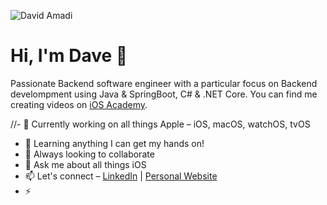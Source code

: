 ![David Amadi](https://https://raw.githubusercontent.com/dayveedo1/dayveedo1/master/photo-2.jpg)

# Hi, I'm Dave 👋

Passionate Backend software engineer with a particular focus on Backend develompment using Java & SpringBoot, C# & .NET Core. You can find me creating videos on [iOS Academy](https://www.youtube.com/iOSAcademy).

//- 🔭 Currently working on all things Apple – iOS, macOS, watchOS, tvOS
- 🌱 Learning anything I can get my hands on!
- 👯 Always looking to collaborate
- 💬 Ask me about all things iOS
- 📫 Let's connect – [LinkedIn](https://www.linkedin.com/in/afrazsiddiqui) | [Personal Website](https://safeside.tk)
- ⚡
